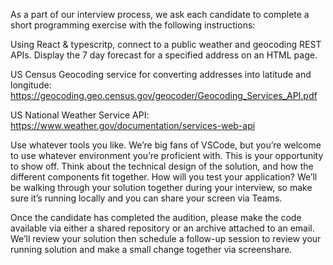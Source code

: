 As a part of our interview process, we ask each candidate to complete a short programming exercise with the following instructions:

Using React & typescritp, connect to a public weather and geocoding REST APIs. Display the 7 day forecast for a specified address on an HTML page.

US Census Geocoding service for converting addresses into latitude and longitude: https://geocoding.geo.census.gov/geocoder/Geocoding_Services_API.pdf

US National Weather Service API: https://www.weather.gov/documentation/services-web-api

Use whatever tools you like. We’re big fans of VSCode, but you’re welcome to use whatever environment you’re proficient with. This is your opportunity to show off. Think about the technical design of the solution, and how the different components fit together. How will you test your application? We’ll be walking through your solution together during your interview, so make sure it’s running locally and you can share your screen via Teams.

Once the candidate has completed the audition, please make the code available via either a shared repository or an archive attached to an email. We’ll review your solution then schedule a follow-up session to review your running solution and make a small change together via screenshare.